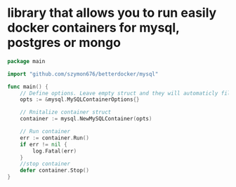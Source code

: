 # library that allows you to run easily docker containers for mysql, postgres or mongo

```go 
package main

import "github.com/szymon676/betterdocker/mysql"

func main() {
    // Define options. Leave empty struct and they will automaticly fill with default settings
	opts := &mysql.MySQLContainerOptions{}

	// Rnitalize container struct
	container := mysql.NewMySQLContainer(opts)

	// Run container
	err := container.Run()
	if err != nil {
		log.Fatal(err)
	}
    //stop container
    defer container.Stop()
}
```